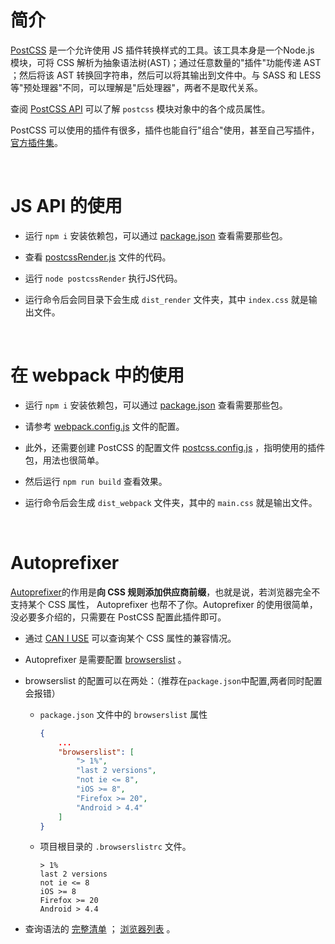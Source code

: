 
# 简介

[PostCSS](https://github.com/postcss/postcss/blob/master/README-cn.md) 是一个允许使用 JS 插件转换样式的工具。该工具本身是一个Node.js 模块，可将 CSS 解析为抽象语法树(AST)；通过任意数量的"插件"功能传递 AST ；然后将该 AST 转换回字符串，然后可以将其输出到文件中。与 SASS 和 LESS 等"预处理器"不同，可以理解是"后处理器"，两者不是取代关系。

查阅 [PostCSS API](http://api.postcss.org/postcss.html) 可以了解 `postcss` 模块对象中的各个成员属性。

PostCSS 可以使用的插件有很多，插件也能自行"组合"使用，甚至自己写插件，[官方插件集](https://github.com/postcss/postcss/blob/master/docs/plugins.md)。

</br>

# JS API 的使用

- 运行 `npm i` 安装依赖包，可以通过 [package.json](./package.json) 查看需要那些包。

- 查看 [postcssRender.js](./postcssRender.js) 文件的代码。

- 运行 `node postcssRender` 执行JS代码。

- 运行命令后会同目录下会生成 `dist_render` 文件夹，其中 `index.css` 就是输出文件。

</br>

# 在 webpack 中的使用

- 运行 `npm i` 安装依赖包，可以通过 [package.json](./package.json) 查看需要那些包。

- 请参考 [webpack.config.js](./webpack.config.js) 文件的配置。

- 此外，还需要创建 PostCSS 的配置文件 [postcss.config.js](./postcss.config.js) ，指明使用的插件包，用法也很简单。

- 然后运行 `npm run build` 查看效果。

- 运行命令后会生成 `dist_webpack` 文件夹，其中的 `main.css` 就是输出文件。

</br>

# Autoprefixer

[Autoprefixer](https://github.com/postcss/autoprefixer)的作用是**向 CSS 规则添加供应商前缀**，也就是说，若浏览器完全不支持某个 CSS 属性， Autoprefixer 也帮不了你。Autoprefixer 的使用很简单，没必要多介绍的，只需要在 PostCSS 配置此插件即可。

- 通过 [CAN I USE](https://caniuse.com/) 可以查询某个 CSS 属性的兼容情况。

- Autoprefixer 是需要配置 [browserslist](https://github.com/browserslist/browserslist) 。

- browserslist 的配置可以在两处：（推荐在`package.json`中配置,两者同时配置会报错）

  - `package.json` 文件中的 `browserslist` 属性

    ``` json
    {
        ...
        "browserslist": [
            "> 1%",
            "last 2 versions",
            "not ie <= 8",
            "iOS >= 8",
            "Firefox >= 20",
            "Android > 4.4"
        ]
    }
    ```

  - 项目根目录的 `.browserslistrc` 文件。

    ``` .browserslistrc
    > 1%
    last 2 versions
    not ie <= 8
    iOS >= 8
    Firefox >= 20
    Android > 4.4
    ```

- 查询语法的 [完整清单](https://github.com/browserslist/browserslist#full-list) ； [浏览器列表](https://github.com/browserslist/browserslist#browsers) 。

</br>
